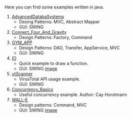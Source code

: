 Here you can find some examples written in java.

1. [AdvancedDatabaSystems](https://github.com/jesusvazquez/java_examples/tree/master/AdvancedDatabaseSystems)
	* Desing Patterns: MVC, Abstract Mapper
	* GUI: SWING 
2. [Connect_Four_And_Gravity](https://github.com/jesusvazquez/java_examples/tree/master/Connect_Four_And_Gravity)
	* Design Patterns: Factory, Command
3. [GYM_APP](https://github.com/jesusvazquez/java_examples/tree/master/GYM_APP)
	* Design Patterns: DAO, Transfer, AppService, MVC
	* GUI: SWING
4. [IO](https://github.com/jesusvazquez/java_examples/tree/master/IO)
	* Quick example to draw a function.
	* GUI: SWING [image](https://github.com/jesusvazquez/java_examples/blob/master/IO/IO_swing.png) 
5. [vtScanner](https://github.com/jesusvazquez/java_examples/tree/master/vtScanner)
	* VirusTotal API usage example.
	* GUI: SWING
6. [Concurrency_Basics](https://github.com/jesusvazquez/java_examples/tree/master/Concurrency_Basics)
	* Useful concurrency example. Author: Cay Horstmann
7. [WALL-E](https://github.com/jesusvazquez/java_examples/tree/master/WALL-E)
	* Design patterns: Command, MVC
	* GUI: SWING [image](https://github.com/jesusvazquez/java_examples/blob/master/WALL-E/walle_swing.png)


